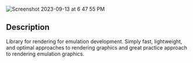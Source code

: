 
![Screenshot 2023-09-13 at 6 47 55 PM](https://github.com/SpinnerX/EmulationRenderer/assets/56617292/1e3f7715-926e-4871-94d1-dfafe5e401f0)

## Description
Library for rendering for emulation development. Simply fast, lightweight, and optimal approaches to rendering graphics and great practice approach to rendering emulation graphics.
